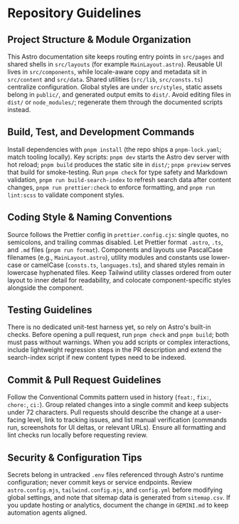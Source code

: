 # Repository Guidelines

## Project Structure & Module Organization
This Astro documentation site keeps routing entry points in `src/pages` and shared shells in `src/layouts` (for example `MainLayout.astro`). Reusable UI lives in `src/components`, while locale-aware copy and metadata sit in `src/content` and `src/data`. Shared utilities (`src/lib`, `src/consts.ts`) centralize configuration. Global styles are under `src/styles`, static assets belong in `public/`, and generated output emits to `dist/`. Avoid editing files in `dist/` or `node_modules/`; regenerate them through the documented scripts instead.

## Build, Test, and Development Commands
Install dependencies with `pnpm install` (the repo ships a `pnpm-lock.yaml`; match tooling locally). Key scripts: `pnpm dev` starts the Astro dev server with hot reload; `pnpm build` produces the static site in `dist/`; `pnpm preview` serves that build for smoke-testing. Run `pnpm check` for type safety and Markdown validation, `pnpm run build-search-index` to refresh search data after content changes, `pnpm run prettier:check` to enforce formatting, and `pnpm run lint:scss` to validate component styles.

## Coding Style & Naming Conventions
Source follows the Prettier config in `prettier.config.cjs`: single quotes, no semicolons, and trailing commas disabled. Let Prettier format `.astro`, `.ts`, and `.md` files (`pnpm run format`). Components and layouts use PascalCase filenames (e.g., `MainLayout.astro`), utility modules and constants use lower-case or camelCase (`consts.ts`, `languages.ts`), and shared styles remain in lowercase hyphenated files. Keep Tailwind utility classes ordered from outer layout to inner detail for readability, and colocate component-specific styles alongside the component.

## Testing Guidelines
There is no dedicated unit-test harness yet, so rely on Astro's built-in checks. Before opening a pull request, run `pnpm check` and `pnpm build`; both must pass without warnings. When you add scripts or complex interactions, include lightweight regression steps in the PR description and extend the search-index script if new content types need to be indexed.

## Commit & Pull Request Guidelines
Follow the Conventional Commits pattern used in history (`feat:`, `fix:`, `chore:`, `ci:`). Group related changes into a single commit and keep subjects under 72 characters. Pull requests should describe the change at a user-facing level, link to tracking issues, and list manual verification (commands run, screenshots for UI deltas, or relevant URLs). Ensure all formatting and lint checks run locally before requesting review.

## Security & Configuration Tips
Secrets belong in untracked `.env` files referenced through Astro's runtime configuration; never commit keys or service endpoints. Review `astro.config.mjs`, `tailwind.config.mjs`, and `config.yml` before modifying global settings, and note that sitemap data is generated from `sitemap.csv`. If you update hosting or analytics, document the change in `GEMINI.md` to keep automation agents aligned.
